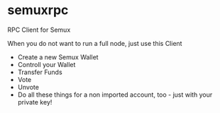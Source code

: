# semuxrpc
RPC Client for Semux

When you do not want to run a full node, just use this Client

- Create a new Semux Wallet
- Controll your Wallet
 - Transfer Funds
 - Vote 
 - Unvote
- Do all these things for a non imported account, too - just with your private key!